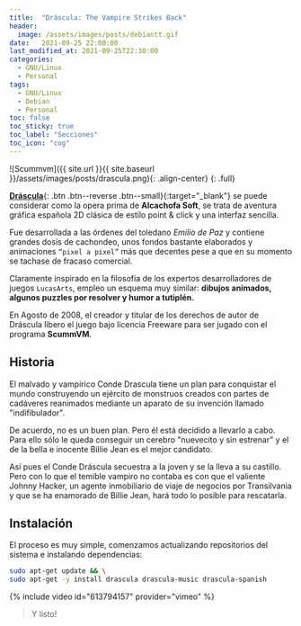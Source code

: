 ```yaml
---
title:  "Dráscula: The Vampire Strikes Back"
header:
  image: /assets/images/posts/debiantt.gif
date:   2021-09-25 22:00:00
last_modified_at: 2021-09-25T22:30:00
categories:
  - GNU/Linux
  - Personal
tags:
  - GNU/Linux
  - Debian
  - Personal
toc: false
toc_sticky: true
toc_label: "Secciones"
toc_icon: "cog"
---
```


![Scummvm]({{ site.url }}{{ site.baseurl }}/assets/images/posts/drascula.png){: .align-center}
{: .full}

[**Dráscula**](http://www.alcachofasoft.com/){: .btn .btn--reverse .btn--small}{:target="_blank"} se puede considerar como la opera prima de **Alcachofa Soft**, se trata de aventura gráfica española 2D clásica de estilo point & click y una interfaz sencilla. 

Fue desarrollada a las órdenes del toledano *Emilio de Paz* y contiene grandes dosis de cachondeo, unos fondos bastante elaborados y animaciones `“pixel a pixel”` más que decentes pese a que en su momento se tachase de fracaso comercial.

Claramente inspirado en la filosofía de los expertos desarrolladores de juegos `LucasArts`, empleo un esquema muy similar: **dibujos animados, algunos puzzles por resolver y humor a tutiplén.**

En Agosto de 2008, el creador y titular de los derechos de autor de Dráscula libero el juego bajo licencia Freeware para ser jugado con el programa **ScummVM**.

## Historia

El malvado y vampírico Conde Drascula tiene un plan para conquistar el mundo construyendo un ejército de monstruos creados con partes de cadáveres reanimados mediante un aparato de su invención llamado "indifibulador". 

De acuerdo, no es un buen plan. Pero él está decidido a llevarlo a cabo. Para ello sólo le queda conseguir un cerebro "nuevecito y sin estrenar" y el de la bella e inocente Billie Jean es el mejor candidato.

Así pues el Conde Dráscula secuestra a la joven y se la lleva a su castillo. Pero con lo que el temible vampiro no contaba es con que el valiente Johnny Hacker, un agente inmobiliario de viaje de negocios por Transilvania y que se ha enamorado de Billie Jean, hará todo lo posible para rescatarla.

## Instalación

El proceso es muy simple, comenzamos actualizando repositorios del sistema e instalando dependencias:

```bash
sudo apt-get update && \
sudo apt-get -y install drascula drascula-music drascula-spanish
```

{% include video id="613794157" provider="vimeo" %}

> Y listo!
